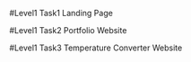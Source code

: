 #Level1 Task1 Landing Page

#Level1 Task2 Portfolio Website

#Level1 Task3 Temperature Converter Website
